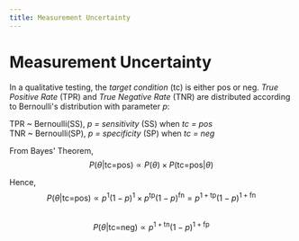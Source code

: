 ```yaml
---
title: Measurement Uncertainty
---
```



# Measurement Uncertainty

In a qualitative testing, the *target condition* (tc) is either pos or neg. *True Positive Rate* (TPR) and *True Negative Rate* (TNR) are distributed according to Bernoulli's distribution with parameter *p*:

TPR ~ Bernoulli(SS), *p = sensitivity* (SS) when *tc = pos*  
TNR ~ Bernoulli(SP), *p = specificity* (SP) when *tc = neg*

From Bayes' Theorem,  
$$P(\theta|\text{tc=pos}) \propto P(\theta) \times P(\text{tc=pos}|\theta)$$

Hence,  
$$P(\theta|\text{tc=pos}) \propto p^1 (1-p)^1 \times p^{\text{tp}} (1-p)^{\text{fn}} = p^{1+\text{tp}} (1-p)^{1+\text{fn}}$$  
$$P(\theta|\text{tc=neg}) \propto p^{1+\text{tn}} (1-p)^{1+\text{fp}}$$
